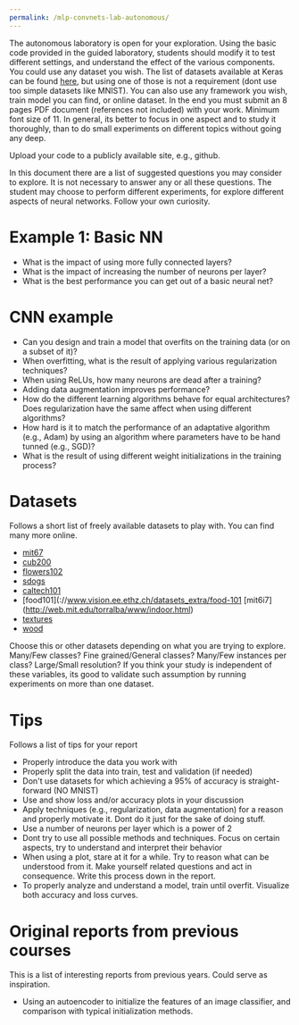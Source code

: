 ```yaml
---
permalink: /mlp-convnets-lab-autonomous/
---
```


The autonomous laboratory is open for your exploration. Using the basic code provided in the guided laboratory, students should modify it to test different settings, and understand the effect of the various components. You could use any dataset you wish. The list of datasets available at Keras can be found [here](https://keras.io/datasets/), but using one of those is not a requirement (dont use too simple datasets like MNIST). You can also use any framework you wish, train model you can find, or online dataset. In the end you must submit an 8 pages PDF document (references not included) with your work. Minimum font size of 11. In general, its better to focus in one aspect and to study it thoroughly, than to do small experiments on different topics without going any deep.

Upload your code to a publicly available site, e.g., github.

In this document there are a list of suggested questions you may consider to explore. It is not necessary to answer any or all these questions. The student may choose to perform different experiments, for explore different aspects of neural networks. Follow your own curiosity.

<a name='basic_nn'></a>
# Example 1: Basic NN

- What is the impact of using more fully connected layers?
- What is the impact of increasing the number of neurons per layer?
- What is the best performance you can get out of a basic neural net?



<a name='cnn'></a>
# CNN example

- Can you design and train a model that overfits on the training data (or on a subset of it)?
- When overfitting, what is the result of applying various regularization techniques?
- When using ReLUs, how many neurons are dead after a training?
- Adding data augmentation improves performance?
- How do the different learning algorithms behave for equal architectures? Does regularization have the same affect when using different algorithms?
- How hard is it to match the performance of an adaptative algorithm (e.g., Adam) by using an algorithm where parameters have to be hand tunned (e.g., SGD)?
- What is the result of using different weight initializations in the training process?


<a name='datasets'></a>
# Datasets
Follows a short list of freely available datasets to play with. You can find many more online.

- [mit67](http://web.mit.edu/torralba/www/indoor.html)
- [cub200](http://www.vision.caltech.edu/visipedia/CUB-200.html)
- [flowers102](http://www.robots.ox.ac.uk/~vgg/data/flowers/102/)
- [sdogs](vision.stanford.edu/aditya86/StanfordDogs/)
- [caltech101](www.vision.caltech.edu/Image_Datasets/Caltech101/)
- [food101](://www.vision.ee.ethz.ch/datasets_extra/food-101 [mit6i7] (http://web.mit.edu/torralba/www/indoor.html)
- [textures](https://www.robots.ox.ac.uk/~vgg/data/dtd/)
- [wood](www.ee.oulu.fi/~olli/Projects/Lumber.Grading.html)

Choose this or other datasets depending on what you are trying to explore. Many/Few classes? Fine grained/General classes? Many/Few instances per class? Large/Small resolution?
If you think your study is independent of these variables, its good to validate such assumption by running experiments on more than one dataset.

<a name='tips'></a>
# Tips
Follows a list of tips for your report

- Properly introduce the data you work with
- Properly split the data into train, test and validation (if needed)
- Don't use datasets for which achieving a 95% of accuracy is straight-forward (NO MNIST)
- Use and show loss and/or accuracy plots in your discussion
- Apply techniques (e.g., regularization, data augmentation) for a reason and properly motivate it. Dont do it just for the sake of doing stuff.
- Use a number of neurons per layer which is a power of 2
- Dont try to use all possible methods and techniques. Focus on certain aspects, try to understand and interpret their behavior
- When using a plot, stare at it for a while. Try to reason what can be understood from it. Make yourself related questions and act in consequence. Write this process down in the report.
- To properly analyze and understand a model, train until overfit. Visualize both accuracy and loss curves.

# Original reports from previous courses
This is a list of interesting reports from previous years. Could serve as inspiration.

- Using an autoencoder to initialize the features of an image classifier, and comparison with typical initialization methods.

